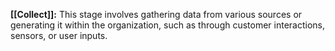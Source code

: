 **[[Collect]]:** This stage involves gathering data from various sources or generating it within the organization, such as through customer interactions, sensors, or user inputs.